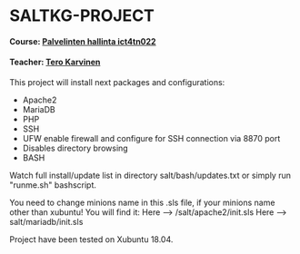 # SALTKG-PROJECT
#### Course: [Palvelinten hallinta ict4tn022](http://terokarvinen.com/2018/aikataulu-palvelinten-hallinta-ict4tn022-3004-ti-ja-3002-to-loppukevat-2018-5p)
#### Teacher: [Tero Karvinen](http://terokarvinen.com/)

This project will install next packages and configurations:
- Apache2
- MariaDB
- PHP
- SSH
- UFW enable firewall and configure for SSH connection via 8870 port
- Disables directory browsing
- BASH


Watch full install/update list in directory salt/bash/updates.txt or simply run "runme.sh" bashscript.

You need to change minions name in this .sls file, if your minions name other than xubuntu!
You will find it:
Here --> /salt/apache2/init.sls
Here --> salt/mariadb/init.sls

Project have been tested on Xubuntu 18.04.
